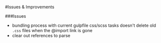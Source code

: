 #Issues & Improvements

###Issues
- bundling process with current gulpfile css/scss tasks doesn't delete old `.css` files when the @import link is gone
- clear out references to parse